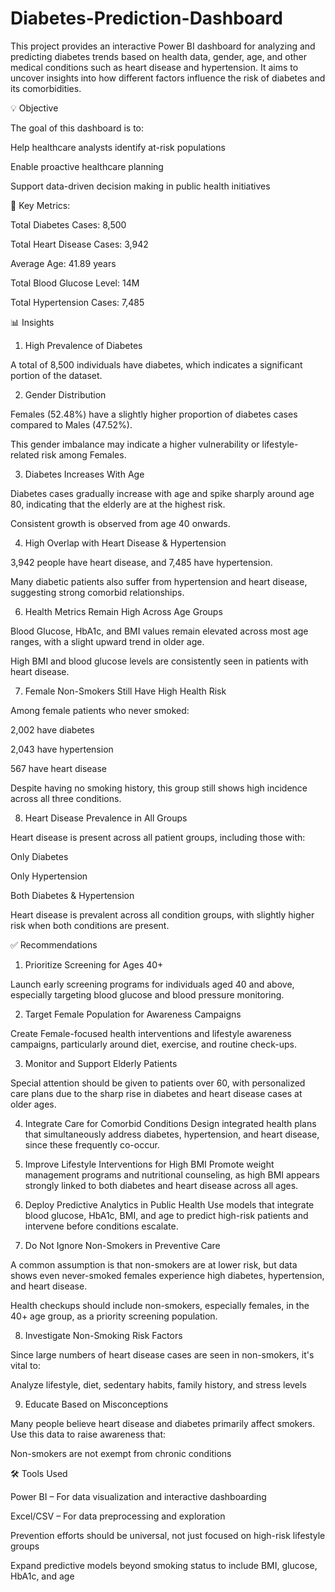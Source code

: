 # Diabetes-Prediction-Dashboard

This project provides an interactive Power BI dashboard for analyzing and predicting diabetes trends based on health data, gender, age, and other medical conditions such as heart disease and hypertension. It aims to uncover insights into how different factors influence the risk of diabetes and its comorbidities.

💡 Objective

The goal of this dashboard is to:

Help healthcare analysts identify at-risk populations

Enable proactive healthcare planning

Support data-driven decision making in public health initiatives

🔢 Key Metrics:

Total Diabetes Cases: 8,500

Total Heart Disease Cases: 3,942

Average Age: 41.89 years

Total Blood Glucose Level: 14M

Total Hypertension Cases: 7,485

📊 Insights

1. High Prevalence of Diabetes
   
A total of 8,500 individuals have diabetes, which indicates a significant portion of the dataset.

2. Gender Distribution

Females (52.48%) have a slightly higher proportion of diabetes cases compared to Males (47.52%).

This gender imbalance may indicate a higher vulnerability or lifestyle-related risk among Females.

3. Diabetes Increases With Age
   
Diabetes cases gradually increase with age and spike sharply around age 80, indicating that the elderly are at the highest risk.

Consistent growth is observed from age 40 onwards.

4. High Overlap with Heart Disease & Hypertension
   
3,942 people have heart disease, and 7,485 have hypertension.

Many diabetic patients also suffer from hypertension and heart disease, suggesting strong comorbid relationships.

6. Health Metrics Remain High Across Age Groups
   
Blood Glucose, HbA1c, and BMI values remain elevated across most age ranges, with a slight upward trend in older age.

High BMI and blood glucose levels are consistently seen in patients with heart disease.

7. Female Non-Smokers Still Have High Health Risk
   
Among female patients who never smoked:

2,002 have diabetes

2,043 have hypertension

567 have heart disease

Despite having no smoking history, this group still shows high incidence across all three conditions.

8. Heart Disease Prevalence in All Groups
   
Heart disease is present across all patient groups, including those with:

Only Diabetes

Only Hypertension

Both Diabetes & Hypertension

Heart disease is prevalent across all condition groups, with slightly higher risk when both conditions are present.

✅ Recommendations

1. Prioritize Screening for Ages 40+

Launch early screening programs for individuals aged 40 and above, especially targeting blood glucose and blood pressure monitoring.

2. Target Female Population for Awareness Campaigns
   
Create Female-focused health interventions and lifestyle awareness campaigns, particularly around diet, exercise, and routine check-ups.

3. Monitor and Support Elderly Patients
   
Special attention should be given to patients over 60, with personalized care plans due to the sharp rise in diabetes and heart disease cases at older ages.

4. Integrate Care for Comorbid Conditions
Design integrated health plans that simultaneously address diabetes, hypertension, and heart disease, since these frequently co-occur.


5. Improve Lifestyle Interventions for High BMI
Promote weight management programs and nutritional counseling, as high BMI appears strongly linked to both diabetes and heart disease across all ages.

6. Deploy Predictive Analytics in Public Health
Use models that integrate blood glucose, HbA1c, BMI, and age to predict high-risk patients and intervene before conditions escalate.

7. Do Not Ignore Non-Smokers in Preventive Care
   
A common assumption is that non-smokers are at lower risk, but data shows even never-smoked females experience high diabetes, hypertension, and heart disease.

Health checkups should include non-smokers, especially females, in the 40+ age group, as a priority screening population.

8. Investigate Non-Smoking Risk Factors
   
Since large numbers of heart disease cases are seen in non-smokers, it's vital to:

Analyze lifestyle, diet, sedentary habits, family history, and stress levels

9. Educate Based on Misconceptions

Many people believe heart disease and diabetes primarily affect smokers. Use this data to raise awareness that:

Non-smokers are not exempt from chronic conditions

🛠 Tools Used

Power BI – For data visualization and interactive dashboarding

Excel/CSV – For data preprocessing and exploration




Prevention efforts should be universal, not just focused on high-risk lifestyle groups

Expand predictive models beyond smoking status to include BMI, glucose, HbA1c, and age


   







